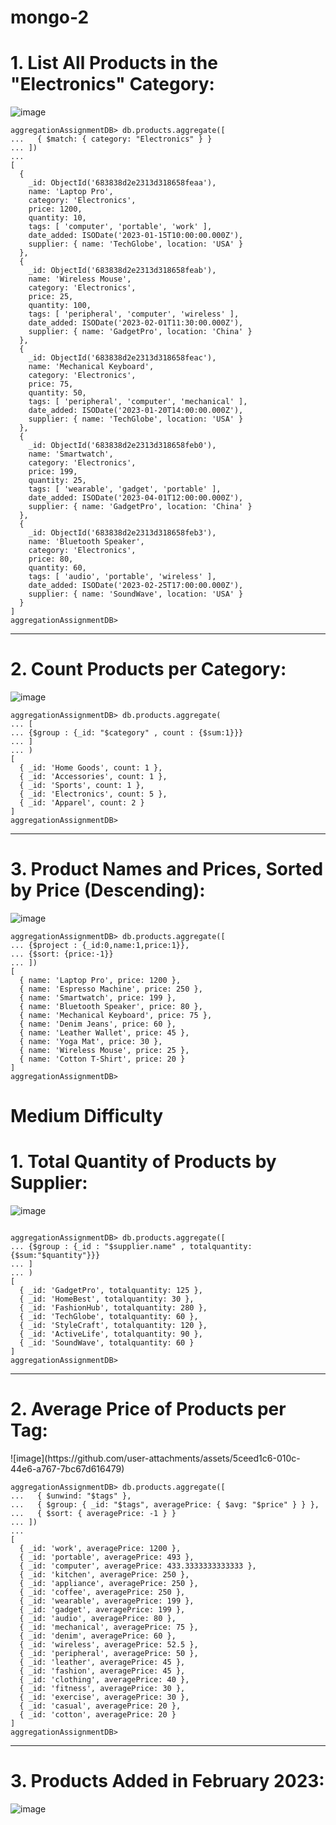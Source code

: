 # mongo-2

<h1>1. List All Products in the "Electronics" Category: </h1>

  
![image](https://github.com/user-attachments/assets/9ef8b3da-3e62-499e-bd9e-ad5747964e74)

```
aggregationAssignmentDB> db.products.aggregate([
...   { $match: { category: "Electronics" } }
... ])
...
[
  {
    _id: ObjectId('683838d2e2313d318658feaa'),
    name: 'Laptop Pro',
    category: 'Electronics',
    price: 1200,
    quantity: 10,
    tags: [ 'computer', 'portable', 'work' ],
    date_added: ISODate('2023-01-15T10:00:00.000Z'),
    supplier: { name: 'TechGlobe', location: 'USA' }
  },
  {
    _id: ObjectId('683838d2e2313d318658feab'),
    name: 'Wireless Mouse',
    category: 'Electronics',
    price: 25,
    quantity: 100,
    tags: [ 'peripheral', 'computer', 'wireless' ],
    date_added: ISODate('2023-02-01T11:30:00.000Z'),
    supplier: { name: 'GadgetPro', location: 'China' }
  },
  {
    _id: ObjectId('683838d2e2313d318658feac'),
    name: 'Mechanical Keyboard',
    category: 'Electronics',
    price: 75,
    quantity: 50,
    tags: [ 'peripheral', 'computer', 'mechanical' ],
    date_added: ISODate('2023-01-20T14:00:00.000Z'),
    supplier: { name: 'TechGlobe', location: 'USA' }
  },
  {
    _id: ObjectId('683838d2e2313d318658feb0'),
    name: 'Smartwatch',
    category: 'Electronics',
    price: 199,
    quantity: 25,
    tags: [ 'wearable', 'gadget', 'portable' ],
    date_added: ISODate('2023-04-01T12:00:00.000Z'),
    supplier: { name: 'GadgetPro', location: 'China' }
  },
  {
    _id: ObjectId('683838d2e2313d318658feb3'),
    name: 'Bluetooth Speaker',
    category: 'Electronics',
    price: 80,
    quantity: 60,
    tags: [ 'audio', 'portable', 'wireless' ],
    date_added: ISODate('2023-02-25T17:00:00.000Z'),
    supplier: { name: 'SoundWave', location: 'USA' }
  }
]
aggregationAssignmentDB>

```

-----


<h1>2. Count Products per Category: </h1>

![image](https://github.com/user-attachments/assets/70783489-bc7d-4cae-ad9d-ee471dc34348)


```
aggregationAssignmentDB> db.products.aggregate(
... [
... {$group : {_id: "$category" , count : {$sum:1}}}
... ]
... )
[
  { _id: 'Home Goods', count: 1 },
  { _id: 'Accessories', count: 1 },
  { _id: 'Sports', count: 1 },
  { _id: 'Electronics', count: 5 },
  { _id: 'Apparel', count: 2 }
]
aggregationAssignmentDB>
```
--------------------

<h1> 3. Product Names and Prices, Sorted by Price (Descending):   </h1>



![image](https://github.com/user-attachments/assets/a63ece03-f798-4f86-a380-d992444b8d76)

```
aggregationAssignmentDB> db.products.aggregate([
... {$project : {_id:0,name:1,price:1}},
... {$sort: {price:-1}}
... ])
[
  { name: 'Laptop Pro', price: 1200 },
  { name: 'Espresso Machine', price: 250 },
  { name: 'Smartwatch', price: 199 },
  { name: 'Bluetooth Speaker', price: 80 },
  { name: 'Mechanical Keyboard', price: 75 },
  { name: 'Denim Jeans', price: 60 },
  { name: 'Leather Wallet', price: 45 },
  { name: 'Yoga Mat', price: 30 },
  { name: 'Wireless Mouse', price: 25 },
  { name: 'Cotton T-Shirt', price: 20 }
]
aggregationAssignmentDB>
```

# Medium Difficulty
<h1> 1. Total Quantity of Products by Supplier: </h1>

![image](https://github.com/user-attachments/assets/ca0fad80-9075-482e-98a9-2486f81780d5)


```

aggregationAssignmentDB> db.products.aggregate([
... {$group : {_id : "$supplier.name" , totalquantity:{$sum:"$quantity"}}}
... ]
... )
[
  { _id: 'GadgetPro', totalquantity: 125 },
  { _id: 'HomeBest', totalquantity: 30 },
  { _id: 'FashionHub', totalquantity: 280 },
  { _id: 'TechGlobe', totalquantity: 60 },
  { _id: 'StyleCraft', totalquantity: 120 },
  { _id: 'ActiveLife', totalquantity: 90 },
  { _id: 'SoundWave', totalquantity: 60 }
]
aggregationAssignmentDB>
```

------------------------------------------------
<h1>2. Average Price of Products per Tag: </h1>
![image](https://github.com/user-attachments/assets/5ceed1c6-010c-44e6-a767-7bc67d616479)

```
aggregationAssignmentDB> db.products.aggregate([
...   { $unwind: "$tags" },
...   { $group: { _id: "$tags", averagePrice: { $avg: "$price" } } },
...   { $sort: { averagePrice: -1 } }
... ])
...
[
  { _id: 'work', averagePrice: 1200 },
  { _id: 'portable', averagePrice: 493 },
  { _id: 'computer', averagePrice: 433.3333333333333 },
  { _id: 'kitchen', averagePrice: 250 },
  { _id: 'appliance', averagePrice: 250 },
  { _id: 'coffee', averagePrice: 250 },
  { _id: 'wearable', averagePrice: 199 },
  { _id: 'gadget', averagePrice: 199 },
  { _id: 'audio', averagePrice: 80 },
  { _id: 'mechanical', averagePrice: 75 },
  { _id: 'denim', averagePrice: 60 },
  { _id: 'wireless', averagePrice: 52.5 },
  { _id: 'peripheral', averagePrice: 50 },
  { _id: 'leather', averagePrice: 45 },
  { _id: 'fashion', averagePrice: 45 },
  { _id: 'clothing', averagePrice: 40 },
  { _id: 'fitness', averagePrice: 30 },
  { _id: 'exercise', averagePrice: 30 },
  { _id: 'casual', averagePrice: 20 },
  { _id: 'cotton', averagePrice: 20 }
]
aggregationAssignmentDB>
```
-------------------------------------------------------

<h1>3. Products Added in February 2023: </h1>


![image](https://github.com/user-attachments/assets/47a72d2c-5637-4190-b423-35afbb6fc78b)




